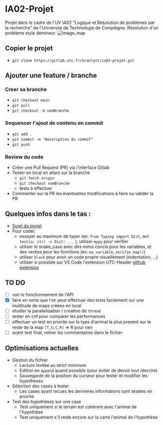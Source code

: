# IA02-Projet

Projet dans le cadre de l'UV IA02 "Logique et Résolution de problèmes par la recherche" de l'Université de Technologie de Compiègne.
Résolution d'un problème style démineur.
![image_map](https://i.imgur.com/sm6zzQb.png)

## Copier le projet

- `git clone https://gitlab.utc.fr/branlyst/ia02-projet.git`

## Ajouter une feature / branche

### Creer sa branche
- `git checkout main`
- `git pull`
- `git checkout -b nomBranche`

### Sequencer l'ajout de contenu en commit
- `git add .`
- `git commit -m "Description du commit"`
- `git push`

### Review du code
- Créer une Pull Request (PR) via l'interface Gitlab
- Tester en local en allant sur la branche
    - `git fetch origin`
    - `git checkout nomBranche`
    - tests à effectuer
- Commenter sur la PR les eventuelles modifications à faire ou valider la PR

## Quelques infos dans le tas :

- [Sujet du projet](https://hackmd.io/@ia02/By_zb5GFd)
- Pour coder, 
    - essayer au maximum de typer (ex: `from Typing import Dict`, `def test(a: str) -> Dict: ...` ), utiliser `mypy` pour vérifier
    - utiliser le snake_case avec des noms concis pour les variables, et des verbes pour les fonctions (ex: `ma_variable`, `verifie_map()`)
    - utiliser `black` pour avoir un code propre visuellement (indentation, ...)
    - utiliser si possible sur VS Code l'extension UTC-Header [github extension](https://github.com/StephaneBranly/vscode-utc-header)

## TO DO 
- [ ] voir le fonctionnement de l'API
- [x] faire en sorte que l'on peut effectuer des tests facilement sur une multitude de maps créées en local
- [ ] etudier la parallelisation / creation de `thread`
- [ ] tester en cnf pour comparer les performances
- [ ] effectuer un test en priorite sur le type d'animal le plus present sur le reste de la map `(T,S,C,R)` => R pour rien
- [ ] avant test final, retirer les commentaires dans le fichier

## Optimisations actuelles
- Gestion du fichier
    - Lecture limitée au strict minimum
    - Edition en `append` quand possible (pour éviter de devoir tout réécrire) 
    - Sauvegarde de la position du curseur pour tester et modifier les hypothèses
- Sélection des cases à tester
    - Les cases ayant recues les dernieres informations sont testées en priorité
- Test des hypothèses sur une case
    - Test uniquement si le terrain est cohérent avec l'animal de l'hypothèse
    - Test uniquement s'il reste encore sur la carte l'animal de l'hypothèse
